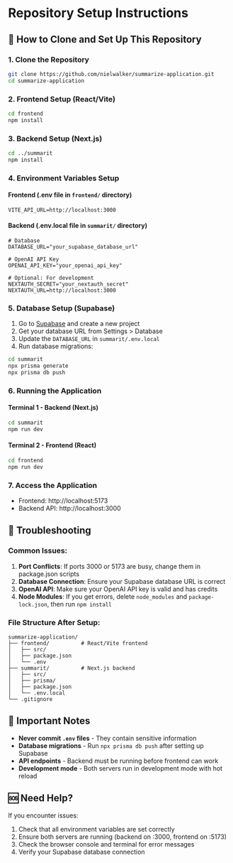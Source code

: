 # Repository Setup Instructions

## 🚀 How to Clone and Set Up This Repository

### 1. Clone the Repository
```bash
git clone https://github.com/nielwalker/summarize-application.git
cd summarize-application
```

### 2. Frontend Setup (React/Vite)
```bash
cd frontend
npm install
```

### 3. Backend Setup (Next.js)
```bash
cd ../summarit
npm install
```

### 4. Environment Variables Setup

#### Frontend (.env file in `frontend/` directory)
```env
VITE_API_URL=http://localhost:3000
```

#### Backend (.env.local file in `summarit/` directory)
```env
# Database
DATABASE_URL="your_supabase_database_url"

# OpenAI API Key
OPENAI_API_KEY="your_openai_api_key"

# Optional: For development
NEXTAUTH_SECRET="your_nextauth_secret"
NEXTAUTH_URL=http://localhost:3000
```

### 5. Database Setup (Supabase)
1. Go to [Supabase](https://supabase.com) and create a new project
2. Get your database URL from Settings > Database
3. Update the `DATABASE_URL` in `summarit/.env.local`
4. Run database migrations:
```bash
cd summarit
npx prisma generate
npx prisma db push
```

### 6. Running the Application

#### Terminal 1 - Backend (Next.js)
```bash
cd summarit
npm run dev
```

#### Terminal 2 - Frontend (React)
```bash
cd frontend
npm run dev
```

### 7. Access the Application
- Frontend: http://localhost:5173
- Backend API: http://localhost:3000

## 🔧 Troubleshooting

### Common Issues:

1. **Port Conflicts**: If ports 3000 or 5173 are busy, change them in package.json scripts
2. **Database Connection**: Ensure your Supabase database URL is correct
3. **OpenAI API**: Make sure your OpenAI API key is valid and has credits
4. **Node Modules**: If you get errors, delete `node_modules` and `package-lock.json`, then run `npm install`

### File Structure After Setup:
```
summarize-application/
├── frontend/          # React/Vite frontend
│   ├── src/
│   ├── package.json
│   └── .env
├── summarit/          # Next.js backend
│   ├── src/
│   ├── prisma/
│   ├── package.json
│   └── .env.local
└── .gitignore
```

## 📝 Important Notes

- **Never commit `.env` files** - They contain sensitive information
- **Database migrations** - Run `npx prisma db push` after setting up Supabase
- **API endpoints** - Backend must be running before frontend can work
- **Development mode** - Both servers run in development mode with hot reload

## 🆘 Need Help?

If you encounter issues:
1. Check that all environment variables are set correctly
2. Ensure both servers are running (backend on :3000, frontend on :5173)
3. Check the browser console and terminal for error messages
4. Verify your Supabase database connection
